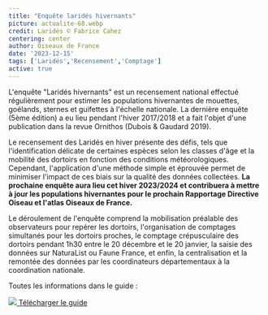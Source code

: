 ```yaml
---
title: "Enquête laridés hivernants"
picture: actualite-68.webp
credit: Laridés © Fabrice Cahez
centering: center
author: Oiseaux de France
date: '2023-12-15'
tags: ['Laridés','Recensement','Comptage']
active: true
---
```



L'enquête "Laridés hivernants" est un recensement national effectué régulièrement pour estimer les populations hivernantes de mouettes, goélands, sternes et guifettes à l'échelle nationale. La dernière enquête (5ème édition) a eu lieu pendant l'hiver 2017/2018 et a fait l'objet d'une publication dans la revue Ornithos (Dubois & Gaudard 2019). 

Le recensement des Laridés en hiver présente des défis, tels que l'identification délicate de certaines espèces selon les classes d'âge et la mobilité des dortoirs en fonction des conditions météorologiques. Cependant, l'application d'une méthode simple et éprouvée permet de minimiser l'impact de ces biais sur la qualité des données collectées. **La prochaine enquête aura lieu cet hiver 2023/2024 et contribuera à mettre à jour les populations hivernantes pour le prochain Rapportage Directive Oiseau et l'atlas Oiseaux de France.**

Le déroulement de l'enquête comprend la mobilisation préalable des observateurs pour repérer les dortoirs, l'organisation de comptages simultanés pour les dortoirs proches, le comptage crépusculaire des dortoirs pendant 1h30 entre le 20 décembre et le 20 janvier, la saisie des données sur NaturaList ou Faune France, et enfin, la centralisation et la remontée des données par les coordinateurs départementaux à la coordination nationale. 

Toutes les informations dans le guide :

<div class="ProtocolsDocumentsGrid">

  <a href="/news/actualite-68-guide.pdf" target="_blank" class="ProtocolsDocumentsCard">
    <img class="ProtocolsDocumentsPicture" src="/news/actualite-68-guide.jpg" />
    <span class="green01 fw-600"> Télécharger le guide </span>
  </a>

</div>
